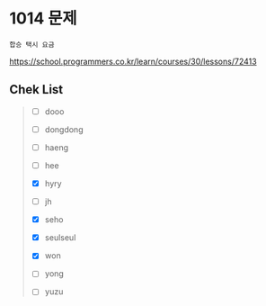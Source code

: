 # 1014 문제

```
합승 택시 요금
```

https://school.programmers.co.kr/learn/courses/30/lessons/72413

## Chek List

> - [ ] dooo
> 
> - [ ] dongdong
> 
> - [ ] haeng
> 
> - [ ] hee
> 
> - [x] hyry
> 
> - [ ] jh
> 
> - [x] seho
> 
> - [x] seulseul
> 
> - [x] won
> 
> - [ ] yong
> 
> - [ ] yuzu